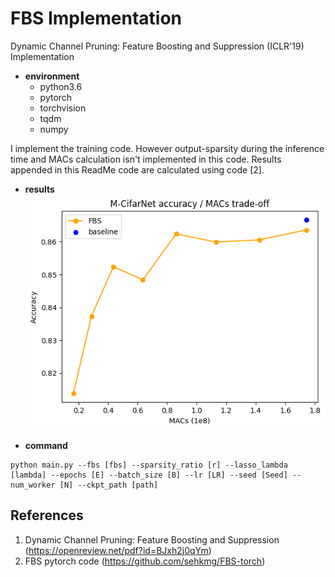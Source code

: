 # FBS Implementation

Dynamic Channel Pruning: Feature Boosting and Suppression (ICLR'19) Implementation 

* **environment**
  * python3.6
  * pytorch 
  * torchvision 
  * tqdm
  * numpy 

I implement the training code. However output-sparsity during the inference time and MACs calculation isn't implemented in this code. Results appended in this ReadMe code are calculated using code [2].

* **results**
![Result](./fig3a.png)

* **command**  
```code
python main.py --fbs [fbs] --sparsity_ratio [r] --lasso_lambda [lambda] --epochs [E] --batch_size [B] --lr [LR] --seed [Seed] --num_worker [N] --ckpt_path [path]
```
## References
1. Dynamic Channel Pruning: Feature Boosting and Suppression (https://openreview.net/pdf?id=BJxh2j0qYm)     
2. FBS pytorch code (https://github.com/sehkmg/FBS-torch)
